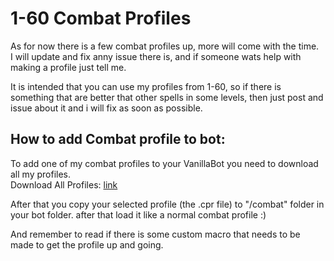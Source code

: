 # 1-60 Combat Profiles  
As for now there is a few combat profiles up, more will come with the time.  
I will update and fix anny issue there is, and if someone wats help with making a profile just tell me.

It is intended that you can use my profiles from 1-60, so if there is something that are better that other spells in some levels, then just post and issue about it and i will fix as soon as possible.

## How to add Combat profile to bot:  
To add one of my combat profiles to your VanillaBot you need to download all my profiles.  
Download All Profiles: [link](https://github.com/LoctusBin/Collection-of-Profiles/archive/master.zip)

After that you copy your selected profile (the .cpr file) to "/combat" folder in your bot folder. after that load it like a normal combat profile :)

And remember to read if there is some custom macro that needs to be made to get the profile up and going.

